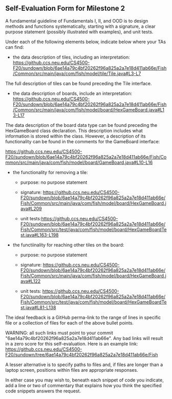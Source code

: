 ## Self-Evaluation Form for Milestone 2

A fundamental guideline of Fundamentals I, II, and OOD is to design
methods and functions systematically, starting with a signature, a
clear purpose statement (possibly illustrated with examples), and
unit tests.

Under each of the following elements below, indicate below where your
TAs can find:

- the data description of tiles, including an interpretation:
https://github.ccs.neu.edu/CS4500-F20/sundown/blob/6ae14a79c4bf20262f96a825a2a7e18d411ab66e/Fish/Common/src/main/java/com/fish/model/tile/Tile.java#L3-L7

The full description of tiles can be found preceding the Tile interface.

- the data description of boards, include an interpretation:
https://github.ccs.neu.edu/CS4500-F20/sundown/blob/6ae14a79c4bf20262f96a825a2a7e18d411ab66e/Fish/Common/src/main/java/com/fish/model/board/HexGameBoard.java#L13-L17

The data description of the board data type can be found preceding the HexGameBoard class declaration. This description includes what information is stored within the class. However, a description of its functionality can be found in the comments for the GameBoard interface:

https://github.ccs.neu.edu/CS4500-F20/sundown/blob/6ae14a79c4bf20262f96a825a2a7e18d411ab66e/Fish/Common/src/main/java/com/fish/model/board/GameBoard.java#L10-L16

- the functionality for removing a tile:
  - purpose: no purpose statement

  - signature: https://github.ccs.neu.edu/CS4500-F20/sundown/blob/6ae14a79c4bf20262f96a825a2a7e18d411ab66e/Fish/Common/src/main/java/com/fish/model/board/HexGameBoard.java#L209

  - unit tests:https://github.ccs.neu.edu/CS4500-F20/sundown/blob/6ae14a79c4bf20262f96a825a2a7e18d411ab66e/Fish/Common/src/test/java/com/fish/model/board/HexGameBoardTest.java#L163-L198

- the functiinality for reaching other tiles on the board:
  - purpose: no purpose statement

  - signature: https://github.ccs.neu.edu/CS4500-F20/sundown/blob/6ae14a79c4bf20262f96a825a2a7e18d411ab66e/Fish/Common/src/main/java/com/fish/model/board/HexGameBoard.java#L122

  - unit tests: https://github.ccs.neu.edu/CS4500-F20/sundown/blob/6ae14a79c4bf20262f96a825a2a7e18d411ab66e/Fish/Common/src/test/java/com/fish/model/board/HexGameBoardTest.java#L81-L138

The ideal feedback is a GitHub perma-link to the range of lines in specific
file or a collection of files for each of the above bullet points.

  WARNING: all such links must point to your commit "6ae14a79c4bf20262f96a825a2a7e18d411ab66e".
  Any bad links will result in a zero score for this self-evaluation.
  Here is an example link:
    <https://github.ccs.neu.edu/CS4500-F20/sundown/tree/6ae14a79c4bf20262f96a825a2a7e18d411ab66e/Fish>

A lesser alternative is to specify paths to files and, if files are
longer than a laptop screen, positions within files are appropriate
responses.

In either case you may wish to, beneath each snippet of code you
indicate, add a line or two of commentary that explains how you think
the specified code snippets answers the request.

